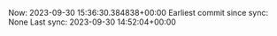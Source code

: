 Now: 2023-09-30 15:36:30.384838+00:00 Earliest commit since sync: None Last sync: 2023-09-30 14:52:04+00:00
